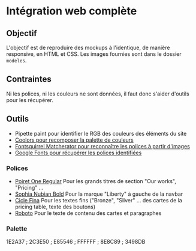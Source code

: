 # Intégration web complète



## Objectif

L'objectif est de reproduire des mockups à l'identique, de manière responsive, en HTML et CSS.
Les images fournies sont dans le dossier ```modeles```.

## Contraintes

Ni les polices, ni les couleurs ne sont données, il faut donc s'aider d'outils pour les récupérer.

## Outils

- Pipette paint pour identifier le RGB des couleurs des éléments du site
- [Coolors pour recomposer la palette de couleurs](https://coolors.co/1e2a37-2c3e50-e85546-ffffff-8e8c89-3498db)
- [Fontsquirrel Matcherator pour reconnaître les polices à partir d'images](https://www.fontsquirrel.com/matcherator)
- [Google Fonts pour récupérer les polices identifiées](https://fonts.google.com/)

### Polices

- [Poiret One Regular](https://fonts.google.com/specimen/Poiret+One#standard-styles) Pour les grands titres de section "Our works", "Pricing" ...
- [Sophia Nubian Bold](https://www.dafontfree.net/freefonts-sophia-nubian-f95708.htm) Pour la marque "Liberty" à gauche de la navbar
- [Cicle Fina](https://www.fontzillion.com/fonts/tpk/cicle?utm_source=fontsquirrel.com&utm_medium=matcherator_link&utm_campaign=cicle) Pour les textes fins ("Bronze", "Silver" ... des cartes de la pricing table, texte des boutons)
- [Roboto](https://fonts.google.com/specimen/Roboto?query=Roboto) Pour le texte de contenu des cartes et paragraphes

### Palette

1E2A37 ; 2C3E50 ; E85546 ; FFFFFF ; 8E8C89 ; 3498DB
